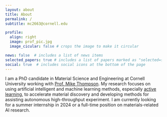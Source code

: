 ```yaml
---
layout: about
title: About
permalink: /
subtitle: mc2663@cornell.edu 

profile:
  align: right
  image: prof_pic.jpg
  image_cicular: false # crops the image to make it circular

news: false  # includes a list of news items
selected_papers: true # includes a list of papers marked as "selected={true}"
social: true  # includes social icons at the bottom of the page
---
```

I am a PhD candidate in Material Science and Engineering at Cornell University working with [Prof. Mike Thompson](https://www.engineering.cornell.edu/faculty-directory/michael-thompson). 
My research focuses on using artificial intelligent and machine learning methods, especially [active learning](https://www.science.org/doi/full/10.1126/sciadv.abg4930), to accelerate material discovery and developing methods for assisting autonomous high-throughput experiment. 
I am currently looking for a summer internship in 2024 or a full-time position on materials-related AI research.


